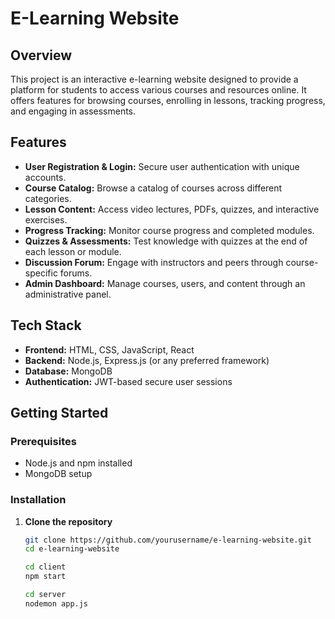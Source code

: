 # E-Learning Website

## Overview
This project is an interactive e-learning website designed to provide a platform for students to access various courses and resources online. It offers features for browsing courses, enrolling in lessons, tracking progress, and engaging in assessments.

## Features
- **User Registration & Login:** Secure user authentication with unique accounts.
- **Course Catalog:** Browse a catalog of courses across different categories.
- **Lesson Content:** Access video lectures, PDFs, quizzes, and interactive exercises.
- **Progress Tracking:** Monitor course progress and completed modules.
- **Quizzes & Assessments:** Test knowledge with quizzes at the end of each lesson or module.
- **Discussion Forum:** Engage with instructors and peers through course-specific forums.
- **Admin Dashboard:** Manage courses, users, and content through an administrative panel.

## Tech Stack
- **Frontend:** HTML, CSS, JavaScript, React
- **Backend:** Node.js, Express.js (or any preferred framework)
- **Database:** MongoDB
- **Authentication:** JWT-based secure user sessions

## Getting Started

### Prerequisites
- Node.js and npm installed
- MongoDB setup

### Installation
1. **Clone the repository**
   ```bash
   git clone https://github.com/yourusername/e-learning-website.git
   cd e-learning-website

   cd client
   npm start
   
   cd server
   nodemon app.js
